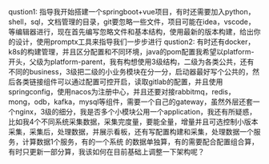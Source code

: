 qustion1:
指导我开始搭建一个springboot+vue项目，有时还需要加入python，shell，sql，文档管理的目录，git要忽略一些文件，项目可能在idea，vscode，等编辑器进行，现在首先编写忽略文件和基本结构，使用最新的版本构建，给出你的设计，使用promptx工具来指导我们一步步进行
qustion2:
有时还有docker，k8s的构建管理，并且区分配置和不同环境，java的pom配置我希望以platform-开头，父级为platform-parent，我有构想使用3级结构，二级为各类公共，还有不同的business，3级把二级的小业务模块在分一分，启动器最好写个公共的，然后各类链接组件可以通过配置可控开启，读取gitlab的配置，并且使用springconfig，使用nacos为注册中心，并且还要对接rabbitmq，redis，mong，odb，kafka，mysql等组件，需要一个自己的gateway，虽然外层还套一个nginx，3级的细分，我是否多个小模块公用一个application，我还有所疑惑，比如我4个不同系统采集数据，采集完度量，要能全量，增量并且可选控制小版本采集，采集后，处理数据，并展示看板，还有写配置构建和采集，处理数据一个服务，计算数据1个服务，有的一个系统 的数据单独算，有的需要配合配置组合算，有时只更新一部分算，我该如何在目前基础上调整一下架构呢？



